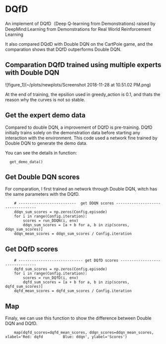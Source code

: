 # DQfD

An implement of DQfD（Deep Q-learning from Demonstrations) raised by DeepMind:Learning from Demonstrations for Real World Reinforcement Learning

It also compared DQdD with Double DQN on the CartPole game, and the comparation shows that DQfD outperforms Double DQN.

## Comparation DQfD trained using multiple experts with Double DQN

![figure_1](~/plots/newplots/Screenshot 2018-11-28 at 10.51.02 PM.png)

At the end of training, the epsilion used in greedy_action is 0.1, and thats the reason why the curves is not so stable.


## Get the expert demo data

Compared to double DQN, a improvement of DQfD is pre-training. DQfD initially trains solely on the demonstration data before starting any interaction with the environment. This code used a network fine trained by Double DQN to generate the demo data.

You can see the details in function:
```
  get_demo_data()
```

## Get Double DQN scores

For comparation, I first trained an network through Double DQN, witch has the same parameters with the DQfD.
```
    # --------------------------  get DDQN scores ----------------------------------
    ddqn_sum_scores = np.zeros(Config.episode)
    for i in range(Config.iteration):
        scores = run_DDQN(i, env)
        ddqn_sum_scores = [a + b for a, b in zip(scores, ddqn_sum_scores)]
    ddqn_mean_scores = ddqn_sum_scores / Config.iteration
```

## Get DQfD scores

```
    # ----------------------------- get DQfD scores --------------------------------
    dqfd_sum_scores = np.zeros(Config.episode)
    for i in range(Config.iteration):
        scores = run_DQfD(i, env)
        dqfd_sum_scores = [a + b for a, b in zip(scores, dqfd_sum_scores)]
    dqfd_mean_scores = dqfd_sum_scores / Config.iteration
```
## Map

Finaly, we can use this function to show the difference between Double DQN and DQfD.
```
    map(dqfd_scores=dqfd_mean_scores, ddqn_scores=ddqn_mean_scores, xlabel='Red: dqfd         Blue: ddqn', ylabel='Scores')
```



